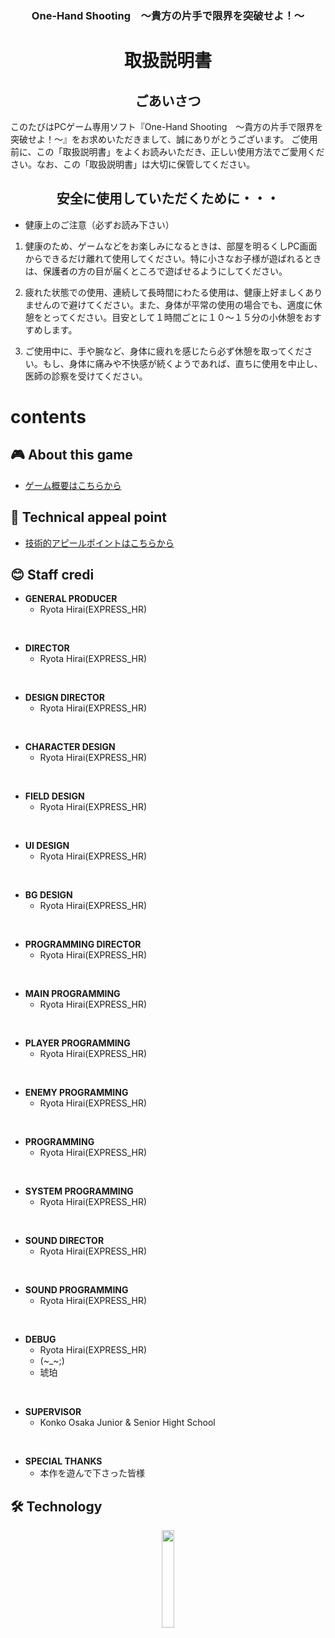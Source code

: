 <h3 align="center">One-Hand Shooting　〜貴方の片手で限界を突破せよ！〜</h3>
<h1 align="center">取扱説明書</h1>
<h2 align="center">ごあいさつ</h2>
このたびはPCゲーム専用ソフト『One-Hand Shooting　〜貴方の片手で限界を突破せよ！〜』をお求めいただきまして、誠にありがとうございます。
ご使用前に、この「取扱説明書」をよくお読みいただき、正しい使用方法でご愛用ください。なお、この「取扱説明書」は大切に保管してください。
<h2 align="center">安全に使用していただくために・・・</h2>

- 健康上のご注意（必ずお読み下さい）
1. 健康のため、ゲームなどをお楽しみになるときは、部屋を明るくしPC画面からできるだけ離れて使用してください。特に小さなお子様が遊ばれるときは、保護者の方の目が届くところで遊ばせるようにしてください。

1. 疲れた状態での使用、連続して長時間にわたる使用は、健康上好ましくありませんので避けてください。また、身体が平常の使用の場合でも、適度に休憩をとってください。目安として１時間ごとに１０〜１５分の小休憩をおすすめします。

1. ご使用中に、手や腕など、身体に疲れを感じたら必ず休憩を取ってください。もし、身体に痛みや不快感が続くようであれば、直ちに使用を中止し、医師の診察を受けてください。

# contents
## :video_game: About this game

- [ゲーム概要はこちらから](https://github.com/Hiraryo/One-Hand_Shooting/wiki)

## 🔧 Technical appeal point

- [技術的アピールポイントはこちらから]()

## :blush: Staff credi

- **GENERAL PRODUCER**
  - Ryota Hirai(EXPRESS_HR)
<br>

- **DIRECTOR**
  - Ryota Hirai(EXPRESS_HR)
<br>

- **DESIGN DIRECTOR**
  - Ryota Hirai(EXPRESS_HR)
<br>

- **CHARACTER DESIGN**
  - Ryota Hirai(EXPRESS_HR)
<br>

- **FIELD DESIGN**
  - Ryota Hirai(EXPRESS_HR)
<br>

- **UI DESIGN**
  - Ryota Hirai(EXPRESS_HR)
<br>

- **BG DESIGN**
  - Ryota Hirai(EXPRESS_HR)
<br>

- **PROGRAMMING DIRECTOR**
  - Ryota Hirai(EXPRESS_HR)
<br>
  
- **MAIN PROGRAMMING**
  - Ryota Hirai(EXPRESS_HR)
<br>

- **PLAYER PROGRAMMING**
  - Ryota Hirai(EXPRESS_HR)
<br>

- **ENEMY PROGRAMMING**
  - Ryota Hirai(EXPRESS_HR)
<br>

- **PROGRAMMING**
  - Ryota Hirai(EXPRESS_HR)
<br>

- **SYSTEM PROGRAMMING**
  - Ryota Hirai(EXPRESS_HR)
<br>

- **SOUND DIRECTOR**
  - Ryota Hirai(EXPRESS_HR)
<br>

- **SOUND PROGRAMMING**
  - Ryota Hirai(EXPRESS_HR)
<br>

- **DEBUG**
  - Ryota Hirai(EXPRESS_HR)
  - (~_~;)
  - 琥珀
<br>

- **SUPERVISOR**
  - Konko Osaka Junior & Senior Hight School
<br>

- **SPECIAL THANKS**
  - 本作を遊んで下さった皆様

## 🛠 Technology
<p align="center">
  <a href="https://hsp.tv/"><img src="https://user-images.githubusercontent.com/60394438/107457025-aacfa980-6b94-11eb-8ded-994769d8d94f.jpg" width="20%;" /></a>
  <br>
</p>

